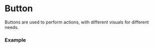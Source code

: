 <script setup>
import ButtonTabs from './ButtonTabs.vue';
</script>

# Button

Buttons are used to perform actions, with different visuals for different needs.

### Example
<theme-switcher />

<button-example />

<button-tabs />
